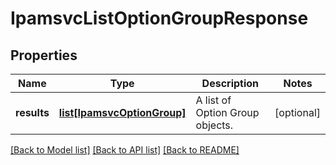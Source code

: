 # IpamsvcListOptionGroupResponse

## Properties
Name | Type | Description | Notes
------------ | ------------- | ------------- | -------------
**results** | [**list[IpamsvcOptionGroup]**](IpamsvcOptionGroup.md) | A list of Option Group objects. | [optional] 

[[Back to Model list]](../README.md#documentation-for-models) [[Back to API list]](../README.md#documentation-for-api-endpoints) [[Back to README]](../README.md)



